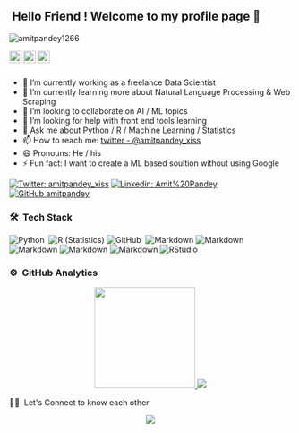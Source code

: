 ## &nbsp;Hello Friend ! Welcome to my profile page 🙏 

<p align="left"> <img src="https://komarev.com/ghpvc/?username=amitpandey1266&label=Views&color=blue&style=plastic" alt="amitpandey1266" /> </p>

<a href="https://twitter.com/amitpandey_xiss">
  <img align="left" alt="Amit's Twitter" width="22px" src="https://cdn.jsdelivr.net/npm/simple-icons@v3/icons/twitter.svg" />
</a>
<a href="https://linkedin.com/in/amitpandeybda">
  <img align="left" alt="Amit's Linkdein" width="22px" src="https://cdn.jsdelivr.net/npm/simple-icons@v3/icons/linkedin.svg" />
</a>
<a href="https://github.com/amitpandey1266">
  <img align="left" alt="Amit's Github" width="22px" src="https://cdn.jsdelivr.net/npm/simple-icons@v3/icons/github.svg" />
</a>

<br/>
<br/>

- 🔭 I’m currently working as a freelance Data Scientist
- 🌱 I’m currently learning more about Natural Language Processing & Web Scraping 
- 👯 I’m looking to collaborate on AI / ML topics
- 🤔 I’m looking for help with front end tools learning
- 💬 Ask me about Python / R / Machine Learning / Statistics 
- 📫 How to reach me: [twitter - @amitpandey_xiss](https://twitter.com/amitpandey_xiss)
- 😄 Pronouns: He / his
- ⚡ Fun fact: I want to create a ML based soultion without using Google

[![Twitter: amitpandey_xiss](https://img.shields.io/twitter/follow/amitpandey_xiss?style=social)](https://twitter.com/amitpandey_xiss)
[![Linkedin: Amit%20Pandey](https://img.shields.io/badge/-Amit%20Pandey-blue?style=flat-square&logo=Linkedin&logoColor=white&link=www.linkedin.com/in/amitpandeybda/)](https://www.linkedin.com/in/amitpandeybda/)
[![GitHub amitpandey](https://img.shields.io/github/followers/amitpandey1266?label=follow&style=social)](https://github.com/amitpandey1266)

### 🛠 &nbsp;Tech Stack

![Python](https://img.shields.io/badge/-Python-333333?style=flat&logo=python)&nbsp;
![R (Statistics)](https://img.shields.io/badge/-R-333333?style=flat&logo=R&logoColor=276DC3)
![GitHub](https://img.shields.io/badge/-GitHub-333333?style=flat&logo=github)&nbsp;
![Markdown](https://img.shields.io/badge/-Markdown-333333?style=flat&logo=markdown)
![Markdown](https://img.shields.io/badge/-Docker-333333?style=flat&logo=docker)
![Markdown](https://img.shields.io/badge/-PySpark-333333?style=flat&logo=Spark-logo)
![Markdown](https://img.shields.io/badge/-Hadoop-333333?style=flat&logo=Hadoop)
![Markdown](https://img.shields.io/badge/-Anaconda-333333?style=flat&logo=anaconda)
![RStudio](https://img.shields.io/badge/-RStudio-333333?style=flat&logo=rstudio)&nbsp;

### ⚙️ &nbsp;GitHub Analytics

<p align="center">
<a href="https://github.com/AVS1508">
  <img height="180em" src="https://github-readme-stats-eight-theta.vercel.app/api?username=amitpandey1266&show_icons=true&theme=dracula&include_all_commits=true&count_private=true" />
  <img height="center" src="https://github-readme-stats-eight-theta.vercel.app/api/top-langs/?username=amitpandey1266&layout=compact&exclude_lang=java+r&theme=vue-dark" />
</a>
</p>

🙏🏻 &nbsp;Let's Connect to know each other
<p align="center">
<a href="https://www.linkedin.com/in/amitpandeybda/"><img src="https://img.shields.io/badge/-Amit%20Pandey-0077B5?style=flat-square&logo=Linkedin&logoColor=white"/></a>

</p>
